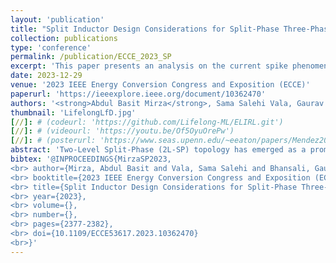 ```yaml
---
layout: 'publication'
title: "Split Inductor Design Considerations for Split-Phase Three-Phase Inverter"
collection: publications
type: 'conference'
permalink: /publication/ECCE_2023_SP
excerpt: 'This paper presents an analysis on the current spike phenomenon in Split-Phase topology and subsequently proposes split-inductor design considerations.'
date: 2023-12-29
venue: '2023 IEEE Energy Conversion Congress and Exposition (ECCE)'
paperurl: 'https://ieeexplore.ieee.org/document/10362470'
authors: '<strong>Abdul Basit Mirza</strong>, Sama Salehi Vala, Gaurav Bhansali, Balaji Narayanasamay and <a href="https://www.stonybrook.edu/commcms/electrical/people/-core_faculty/luo_fang">Fang Luo</a>'
thumbnail: 'LifelongLfD.jpg'
[//]: # (codeurl: 'https://github.com/Lifelong-ML/ELIRL.git')
[//]: # (videourl: 'https://youtu.be/Of5OyuOrePw')
[//]: # (posterurl: 'https://www.seas.upenn.edu/~eeaton/papers/Mendez2018Lifelong-poster.pdf')
abstract: 'Two-Level Split-Phase (2L-SP) topology has emerged as a promising candidate for Wide Band Gap (WBG)-based Two-Level (2L) three-phase inverters. 2L-SP comprises P and N-cells whose mid-points are connected through split inductors. Compared with standard 2L, 2L-SP provides better immunity to crosstalk, lower switching loss, and conducted EMI emissions, which is favorable for WBG devices. However, these performance metrics depend on the value of split inductance. Further, split inductors experience a current spike during the switching transition. Although increasing split inductance is shown to improve the metrics and suppress the current spikes, an approach for optimal selection of split inductance is yet to be devised. This paper presents an analysis for design considerations, based on current spikes, for split inductor sizing. At first, a simplified model is derived and validated on a 75 kVA SiC-based hardware prototype. This is followed by an analysis of proposed model in the context of split inductor sizing.'
bibtex: '@INPROCEEDINGS{MirzaSP2023,
<br> author={Mirza, Abdul Basit and Vala, Sama Salehi and Bhansali, Gaurav and Narayanasamy, Balaji and Luo, Fang},
<br> booktitle={2023 IEEE Energy Conversion Congress and Exposition (ECCE)},  
<br> title={Split Inductor Design Considerations for Split-Phase Three-Phase Inverter},  
<br> year={2023},
<br> volume={},
<br> number={},
<br> pages={2377-2382},
<br> doi={10.1109/ECCE53617.2023.10362470}
<br>}'
---
```


